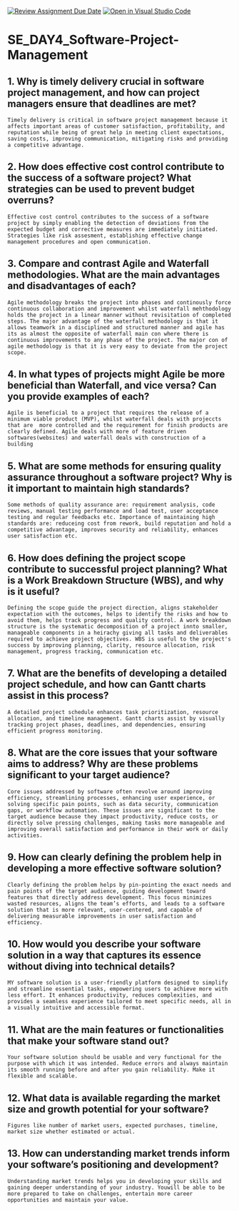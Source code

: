 [![Review Assignment Due Date](https://classroom.github.com/assets/deadline-readme-button-22041afd0340ce965d47ae6ef1cefeee28c7c493a6346c4f15d667ab976d596c.svg)](https://classroom.github.com/a/9pw6JKcu)
[![Open in Visual Studio Code](https://classroom.github.com/assets/open-in-vscode-2e0aaae1b6195c2367325f4f02e2d04e9abb55f0b24a779b69b11b9e10269abc.svg)](https://classroom.github.com/online_ide?assignment_repo_id=16827254&assignment_repo_type=AssignmentRepo)
# SE_DAY4_Software-Project-Management
## 1. Why is timely delivery crucial in software project management, and how can project managers ensure that deadlines are met?
    Timely delivery is critical in software project management because it affects important areas of customer satisfaction, profitability, and reputation while being of great help in meeting client expectations, saving costs, improving communication, mitigating risks and providing a competitive advantage.
## 2. How does effective cost control contribute to the success of a software project? What strategies can be used to prevent budget overruns?
    Effective cost control contributes to the success of a software project by simply enabling the detection of deviations from the expected budget and corrective measures are immediately initiated. Strategies like risk assesment, establishing effective change management procedures and open communication.
## 3. Compare and contrast Agile and Waterfall methodologies. What are the main advantages and disadvantages of each?
    Agile methodology breaks the project into phases and continously force continuous collaboration and improvement whilst waterfall mehthodology holds the project in a linear manner without revisitation of completed steps. The major advantage of the waterfall methodology is that it allows teamwork in a disciplined and structured manner and agile has its as almost the opposite of waterfall main con where there is continuous improvements to any phase of the project. The major con of agile methodology is that it is very easy to deviate from the project scope.
## 4. In what types of projects might Agile be more beneficial than Waterfall, and vice versa? Can you provide examples of each?
    Agile is beneficial to a project that requires the release of a minimum viable product (MVP), whilst waterfall deals with projeccts that are  more controlled and the requirement for finish products are clearly defined. Agile deals with more of feature driven softwares(websites) and waterfall deals with construction of a building
## 5. What are some methods for ensuring quality assurance throughout a software project? Why is it important to maintain high standards?
    Some methods of quality assurance are: requirement analysis, code reviews, manual testing performance and load test, user acceptance testing and regular feedbacks etc. Importance of maintaining high standards are: reduceing cost from rework, build reputation and hold a competitive advantage, improves security and reliability, enhances user satisfaction etc.
## 6. How does defining the project scope contribute to successful project planning? What is a Work Breakdown Structure (WBS), and why is it useful?
    Defining the scope guide the project direction, aligns stakeholder expectation with the outcomes, helps to identify the risks and how to avoid them, helps track progress and quality control. A work breakdown structure is the systematic decomposition of a project innto smaller, manageable components in a heirachy giving all tasks and deliverables required to achieve project objectives. WBS is useful to the project's success by improving planning, clarity, resource allocation, risk management, progress tracking, communication etc.
## 7. What are the benefits of developing a detailed project schedule, and how can Gantt charts assist in this process?
    A detailed project schedule enhances task prioritization, resource allocation, and timeline management. Gantt charts assist by visually tracking project phases, deadlines, and dependencies, ensuring efficient progress monitoring.
## 8. What are the core issues that your software aims to address? Why are these problems significant to your target audience?
    Core issues addressed by software often revolve around improving efficiency, streamlining processes, enhancing user experience, or solving specific pain points, such as data security, communication gaps, or workflow automation. These issues are significant to the target audience because they impact productivity, reduce costs, or directly solve pressing challenges, making tasks more manageable and improving overall satisfaction and performance in their work or daily activities.
## 9. How can clearly defining the problem help in developing a more effective software solution?
    Clearly defining the problem helps by pin-pointing the exact needs and pain points of the target audience, guiding development toward features that directly address development. This focus minimizes wasted resources, aligns the team’s efforts, and leads to a software solution that is more relevant, user-centered, and capable of delivering measurable improvements in user satisfaction and efficiency.
## 10. How would you describe your software solution in a way that captures its essence without diving into technical details?
    MY software solution is a user-friendly platform designed to simplify and streamline essential tasks, empowering users to achieve more with less effort. It enhances productivity, reduces complexities, and provides a seamless experience tailored to meet specific needs, all in a visually intuitive and accessible format.
## 11. What are the main features or functionalities that make your software stand out?
    Your software solution should be usable and very functional for the purpose with which it was intended. Reduce errors and always maintain its smooth running before and after you gain reliability. Make it flexible and scalable.
## 12. What data is available regarding the market size and growth potential for your software?
    Figures like number of market users, expected purchases, timeline, market size whether estimated or actual.
## 13. How can understanding market trends inform your software’s positioning and development?
    Understanding market trends helps you in developing your skills and gaining deeper understanding of your industry. Youwill be able to be more prepared to take on challenges, entertain more career opportunities and maintain your value.
